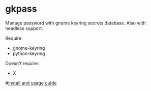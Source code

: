# gkpass
Manage password with gnome keyring secrets database.
Also with headless support.

Require:
- gnome-keyring
- python-keyring

Doesn't require:
- X

#[Install and usage guide](http://ll.tips/llcat.manage-gnome-keyring-with-gkpass-script/)
